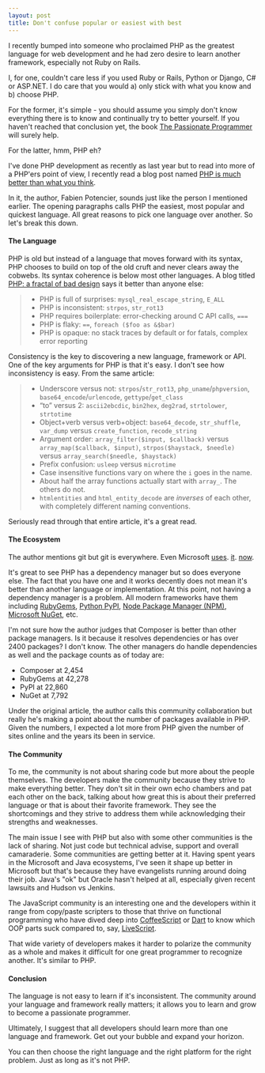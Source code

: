 ```yaml
---
layout: post
title: Don't confuse popular or easiest with best
---
```


I recently bumped into someone who proclaimed PHP as the greatest
language for web development and he had zero desire to learn another
framework, especially not Ruby on Rails.

I, for one, couldn't care less if you used Ruby or Rails, Python or
Django, C# or ASP.NET. I do care that you would a) only stick with what
you know and b) choose PHP.

For the former, it's simple - you should assume you simply don't know
everything there is to know and continually try to better yourself. If
you haven't reached that conclusion yet, the book
[The Passionate Programmer](http://pragprog.com/book/cfcar2/the-passionate-programmer)
will surely help.

For the latter, hmm, PHP eh?

I've done PHP development as recently as last year but to read into more
of a PHP'ers point of view, I recently read a blog post named
[PHP is much better than what you think](http://fabien.potencier.org/article/64/php-is-much-better-than-what-you-think).

In it, the author, Fabien Potencier, sounds just like the person I
mentioned earlier. The opening paragraphs calls PHP the easiest, most
popular and quickest language. All great reasons to pick one language
over another. So let's break this down.

#### The Language

PHP is old but instead of a language that moves forward with its syntax,
PHP chooses to build on top of the old cruft and never clears away the
cobwebs. Its syntax coherence is below most other languages. A blog titled
[PHP: a fractal of bad design](http://me.veekun.com/blog/2012/04/09/php-a-fractal-of-bad-design/)
says it better than anyone else:

> * PHP is full of surprises: `mysql_real_escape_string`, `E_ALL`
> * PHP is inconsistent: `strpos`, `str_rot13`
> * PHP requires boilerplate: error-checking around C API calls, `===`
> * PHP is flaky: `==`, `foreach ($foo as &$bar)`
> * PHP is opaque: no stack traces by default or for fatals, complex error reporting

Consistency is the key to discovering a new language, framework or API.
One of the key arguments for PHP is that it's easy. I don't see how
inconsistency is easy. From the same article:

> * Underscore versus not: `strpos`/`str_rot13`, `php_uname`/`phpversion`, `base64_encode`/`urlencode`, `gettype`/`get_class`
> * “to” versus 2: `ascii2ebcdic`, `bin2hex`, `deg2rad`, `strtolower`, `strtotime`
> * Object+verb versus verb+object: `base64_decode`, `str_shuffle`, `var_dump` versus `create_function`, `recode_string`
> * Argument order: `array_filter($input, $callback)` versus `array_map($callback, $input)`, `strpos($haystack, $needle)` versus `array_search($needle, $haystack)`
> * Prefix confusion: `usleep` versus `microtime`
> * Case insensitive functions vary on where the `i` goes in the name.
> * About half the array functions actually start with `array_`. The others do not.
> * `htmlentities` and `html_entity_decode` are *inverses* of each other, with completely different naming conventions.

Seriously read through that entire article, it's a great read.

#### The Ecosystem

The author mentions git but git is everywhere. Even Microsoft
[uses](https://github.com/WindowsAzure). [it](https://github.com/NuGet).
[now](https://github.com/MSOpenTech).

It's great to see PHP has a dependency manager but so does everyone
else. The fact that you have one and it works decently does not mean
it's better than another language or implementation. At this point, not
having a dependency manager is a problem. All modern frameworks have
them including
[RubyGems](https://rubygems.org/),
[Python PyPI](http://pypi.python.org/pypi),
[Node Package Manager (NPM)](https://npmjs.org/),
[Microsoft NuGet](http://nuget.org/), etc.

I'm not sure how the author judges that Composer is better than other
package managers. Is it because it resolves dependencies or has over
2400 packages? I don't know. The other managers do handle dependencies
as well and the package counts as of today are:

* Composer at 2,454
* RubyGems at 42,278
* PyPI at 22,860
* NuGet at 7,792

Under the original article, the author calls this community
collaboration but really he's making a point about the number of
packages available in PHP. Given the numbers, I expected a lot more from
PHP given the number of sites online and the years its been in service.

#### The Community

To me, the community is not about sharing code but more about the people
themselves. The developers make the community because they strive to
make everything better.  They don't sit in their own echo chambers and
pat each other on the back, talking about how great this is about their
preferred language or that is about their favorite framework. They see
the shortcomings and they strive to address them while acknowledging
their strengths and weaknesses.

The main issue I see with PHP but also with some other communities is
the lack of sharing. Not just code but technical advise, support and
overall camaraderie. Some communities are getting better at it. Having
spent years in the Microsoft and Java ecosystems, I've seen it shape up
better in Microsoft but that's because they have evangelists running
around doing their job. Java's "ok" but Oracle hasn't helped at all,
especially given recent lawsuits and Hudson vs Jenkins.

The JavaScript community is an interesting one and the developers within
it range from copy/paste scripters to those that thrive on functional
programming who have dived deep into [CoffeeScript](http://coffeescript.org/)
or [Dart](http://www.dartlang.org/) to know which OOP parts suck
compared to, say, [LiveScript](http://gkz.github.com/LiveScript/).

That wide variety of developers makes it harder to polarize the
community as a whole and makes it difficult for one great programmer to
recognize another. It's similar to PHP.

#### Conclusion

The language is not easy to learn if it's inconsistent. The community
around your language and framework really matters; it allows you to
learn and grow to become a passionate programmer.

Ultimately, I suggest that all developers should learn more than one
language and framework. Get out your bubble and expand your horizon.

You can then choose the right language and the right platform for the
right problem. Just as long as it's not PHP.

